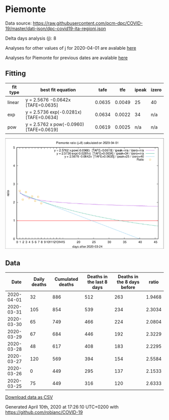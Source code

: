 # Piemonte

Data source: https://raw.githubusercontent.com/pcm-dpc/COVID-19/master/dati-json/dpc-covid19-ita-regioni.json

Delta days analysis (j): 8

Analyses for other values of j for 2020-04-01 are avalable [here](../README.md)

Analyses for Piemonte for previous dates are avalable [here](../../README.md)

## Fitting 
|fit type|best fit equation|tafe|tfe|ipeak|izero|
|-------|-----|--------|------|---|---|
|linear|y = 2.5676 -0.0642x  [TAFE=0.0635]|0.0635|0.0049|25|40|
|exp|y = 2.5736 exp(-0.0281x)  [TAFE=0.0634]|0.0634|0.0022|34|n/a|
|pow|y = 2.5762 x pow(-0.0960)  [TAFE=0.0619]|0.0619|0.0025|n/a|n/a|

![Plot](COVID-19_piemonte_j8_2020-04-01.png)

## Data
|Date|Daily deaths|Cumulated deaths|Deaths in the last 8 days|Deaths in the 8 days before|ratio|
|----|----------|-----------|-------|--------------------|-----|
|2020-04-01|32|886|512|263|1.9468|
|2020-03-31|105|854|539|234|2.3034|
|2020-03-30|65|749|466|224|2.0804|
|2020-03-29|67|684|446|192|2.3229|
|2020-03-28|48|617|408|183|2.2295|
|2020-03-27|120|569|394|154|2.5584|
|2020-03-26|0|449|295|137|2.1533|
|2020-03-25|75|449|316|120|2.6333|

[Download data as CSV](COVID-19_piemonte_j8_2020-04-01.csv)

Generated April 10th, 2020 at 17:26:10 UTC+0200 with https://github.com/robianc/COVID-19
